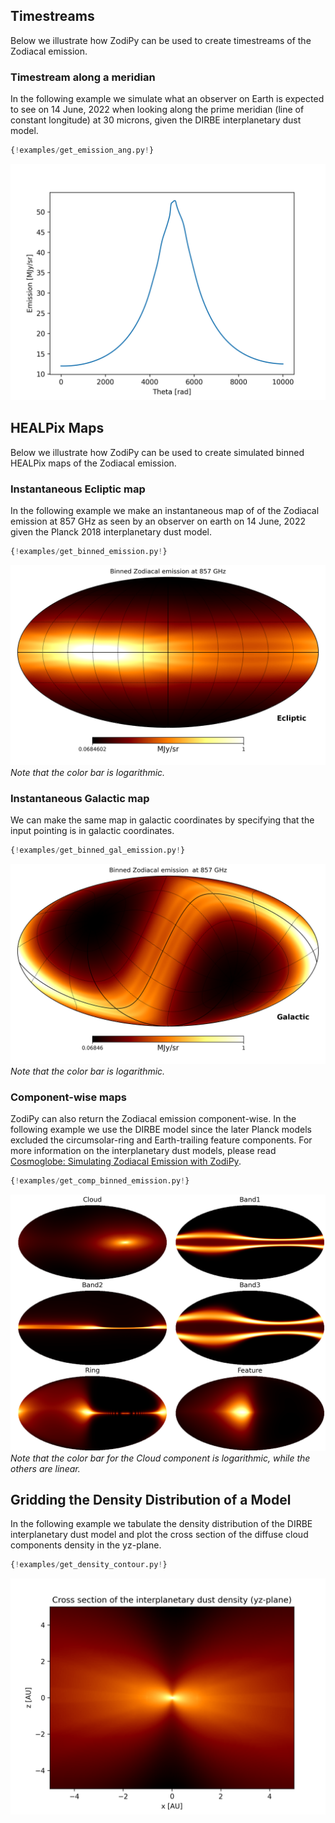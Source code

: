 ## Timestreams
Below we illustrate how ZodiPy can be used to create timestreams of the Zodiacal emission.

### Timestream along a meridian

In the following example we simulate what an observer on Earth is expected to see on 14 June, 
2022 when looking along the prime meridian (line of constant longitude) at 30 microns, given the 
DIRBE interplanetary dust model.

```python
{!examples/get_emission_ang.py!}
```

![Zodiacal emission timestream](img/timestream.png)

## HEALPix Maps

Below we illustrate how ZodiPy can be used to create simulated binned HEALPix maps of the Zodiacal emission.

### Instantaneous Ecliptic map

In the following example we make an instantaneous map of of the Zodiacal emission at 857 GHz
as seen by an observer on earth on 14 June, 2022 given the Planck 2018 interplanetary dust model.

```python
{!examples/get_binned_emission.py!}
```
![Zodiacal emission map](img/binned.png)
*Note that the color bar is logarithmic.*

### Instantaneous Galactic map

We can make the same map in galactic coordinates by specifying that the input pointing is in galactic coordinates.

```python hl_lines="18"
{!examples/get_binned_gal_emission.py!}
```
![Zodiacal emission map galactic](img/binned_gal.png)
*Note that the color bar is logarithmic.*

### Component-wise maps

ZodiPy can also return the Zodiacal emission component-wise. In the following example we use
the DIRBE model since the later Planck models excluded the circumsolar-ring and Earth-trailing 
feature components. For more information on the interplanetary dust models, please read [Cosmoglobe: Simulating Zodiacal Emission with ZodiPy](https://arxiv.org/abs/2205.12962).

```python hl_lines="18"
{!examples/get_comp_binned_emission.py!}
```
![Component-wise emission maps](img/binned_comp.png)
*Note that the color bar for the Cloud component is logarithmic, while the others are linear.*


## Gridding the Density Distribution of a Model

In the following example we tabulate the density distribution of the DIRBE interplanetary dust model
and plot the cross section of the diffuse cloud components density in the yz-plane.

```python
{!examples/get_density_contour.py!}
```
![Interplanetary dust distribution](img/density_grid.png)
